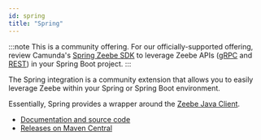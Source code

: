 ```yaml
---
id: spring
title: "Spring"
---
```


:::note
This is a community offering. For our officially-supported offering, review Camunda's [Spring Zeebe SDK](/apis-tools/spring-zeebe-sdk/getting-started.md) to leverage Zeebe APIs ([gRPC](docs/apis-tools/zeebe-api/grpc.md) and [REST](docs/apis-tools/zeebe-api-rest/zeebe-api-rest-overview.md)) in your Spring Boot project.
:::

The Spring integration is a community extension that allows you to easily leverage Zeebe within your Spring or Spring Boot environment.

Essentially, Spring provides a wrapper around the [Zeebe Java Client](/apis-tools/java-client/index.md).

- [Documentation and source code](https://github.com/camunda-community-hub/spring-zeebe/)
- [Releases on Maven Central](https://search.maven.org/artifact/io.camunda/spring-zeebe-starter/)
